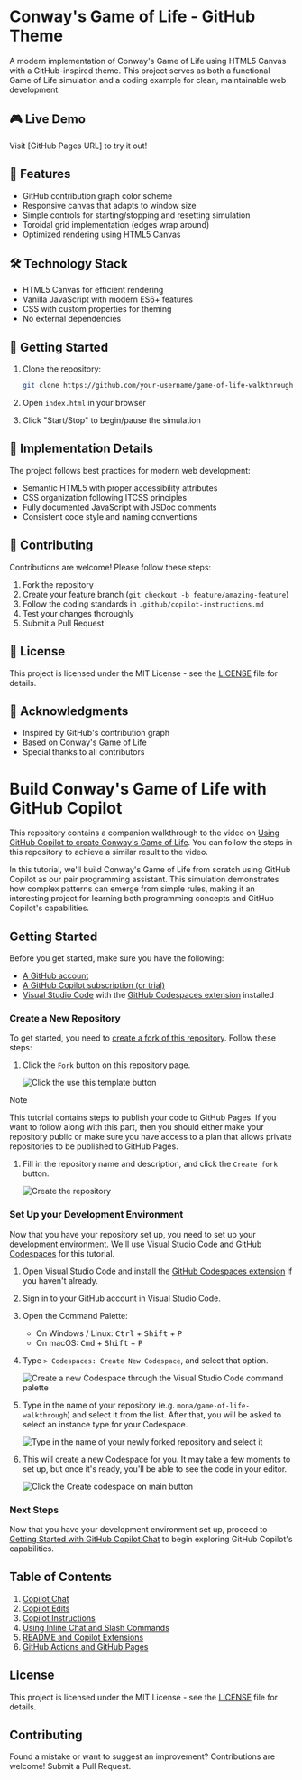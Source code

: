 # Conway's Game of Life - GitHub Theme

A modern implementation of Conway's Game of Life using HTML5 Canvas with a GitHub-inspired theme. This project serves as both a functional Game of Life simulation and a coding example for clean, maintainable web development.

## 🎮 Live Demo

Visit [GitHub Pages URL] to try it out!

## 🌟 Features

- GitHub contribution graph color scheme
- Responsive canvas that adapts to window size
- Simple controls for starting/stopping and resetting simulation
- Toroidal grid implementation (edges wrap around)
- Optimized rendering using HTML5 Canvas

## 🛠️ Technology Stack

- HTML5 Canvas for efficient rendering
- Vanilla JavaScript with modern ES6+ features
- CSS with custom properties for theming
- No external dependencies

## 🚀 Getting Started

1. Clone the repository:
   ```bash
   git clone https://github.com/your-username/game-of-life-walkthrough.git
   ```

2. Open `index.html` in your browser

3. Click "Start/Stop" to begin/pause the simulation

## 🎯 Implementation Details

The project follows best practices for modern web development:

- Semantic HTML5 with proper accessibility attributes
- CSS organization following ITCSS principles
- Fully documented JavaScript with JSDoc comments
- Consistent code style and naming conventions

## 🤝 Contributing

Contributions are welcome! Please follow these steps:

1. Fork the repository
2. Create your feature branch (`git checkout -b feature/amazing-feature`)
3. Follow the coding standards in `.github/copilot-instructions.md`
4. Test your changes thoroughly
5. Submit a Pull Request

## 📝 License

This project is licensed under the MIT License - see the [LICENSE](LICENSE) file for details.

## 🙏 Acknowledgments

- Inspired by GitHub's contribution graph
- Based on Conway's Game of Life
- Special thanks to all contributors

# Build Conway's Game of Life with GitHub Copilot

This repository contains a companion walkthrough to the video on
[Using GitHub Copilot to create Conway's Game of Life][youtube-video].
You can follow the steps in this repository to achieve a similar result to the video.

In this tutorial, we'll build Conway's Game of Life from scratch using GitHub Copilot
as our pair programming assistant. This simulation demonstrates how complex patterns
can emerge from simple rules, making it an interesting project for learning both
programming concepts and GitHub Copilot's capabilities.

## Getting Started

Before you get started, make sure you have the following:

- [A GitHub account][github-signup]
- [A GitHub Copilot subscription (or trial)][github-copilot]
- [Visual Studio Code][visual-studio-code] with the [GitHub Codespaces
  extension][visual-studio-code-codespaces] installed

### Create a New Repository

To get started, you need to [create a fork of this repository][repo-fork].
Follow these steps:

1. Click the `Fork` button on this repository page.

    ![Click the use this template button](docs/images/0-fork-repo-step-1.jpg)

> [!NOTE]
> This tutorial contains steps to publish your code to GitHub Pages. If you want
> to follow along with this part, then you should either make your repository public
> or make sure you have access to a plan that allows private repositories to be
> published to GitHub Pages.

1. Fill in the repository name and description, and click the `Create fork` button.

    ![Create the repository](docs/images/0-fork-repo-step-2.jpg)

### Set Up your Development Environment

Now that you have your repository set up, you need to set up your development
environment. We'll use [Visual Studio Code][visual-studio-code] and
[GitHub Codespaces][visual-studio-code-codespaces] for this tutorial.

1. Open Visual Studio Code and install the
   [GitHub Codespaces extension][visual-studio-code-codespaces] if you haven't already.

2. Sign in to your GitHub account in Visual Studio Code.

3. Open the Command Palette:
    - On Windows / Linux: <kbd>Ctrl</kbd> + <kbd>Shift</kbd> + <kbd>P</kbd>
    - On macOS: <kbd>Cmd</kbd> + <kbd>Shift</kbd> + <kbd>P</kbd>

4. Type `> Codespaces: Create New Codespace`, and select that option. 

    ![Create a new Codespace through the Visual Studio Code command palette](docs/images/0-codespace-step-1.jpg)

5. Type in the name of your repository (e.g. `mona/game-of-life-walkthrough`) and
   select it from the list. After that, you will be asked to select an instance
   type for your Codespace.

    ![Type in the name of your newly forked repository and select it](docs/images/0-codespace-step-2.jpg)

6. This will create a new Codespace for you. It may take a few moments to set up,
   but once it's ready, you'll be able to see the code in your editor.

    ![Click the Create codespace on main button](docs/images/0-codespace-step-3.jpg)

### Next Steps

Now that you have your development environment set up, proceed to
[Getting Started with GitHub Copilot Chat](docs/1-copilot-chat.md) to begin
exploring GitHub Copilot's capabilities.

## Table of Contents

1. [Copilot Chat](docs/1-copilot-chat.md)
2. [Copilot Edits](docs/2-copilot-edits.md)
3. [Copilot Instructions](docs/3-copilot-instructions.md)
4. [Using Inline Chat and Slash Commands](docs/4-slash-commands.md)
5. [README and Copilot Extensions](docs/5-readme-and-extensions.md)
6. [GitHub Actions and GitHub Pages](docs/6-actions-and-pages.md)

## License

This project is licensed under the MIT License - see 
the [LICENSE](LICENSE) file for details.

## Contributing

Found a mistake or want to suggest an improvement? Contributions are welcome!
Submit a Pull Request.

[github-copilot]: https://github.com/features/copilot
[github-signup]: https://github.com/join
[repo-fork]: https://github.com/github-samples/game-of-life-walkthrough/fork
[visual-studio-code]: https://code.visualstudio.com
[visual-studio-code-codespaces]: https://marketplace.visualstudio.com/items?itemName=GitHub.codespaces
[youtube-video]: https://youtu.be/pGV_T6g1hcU
